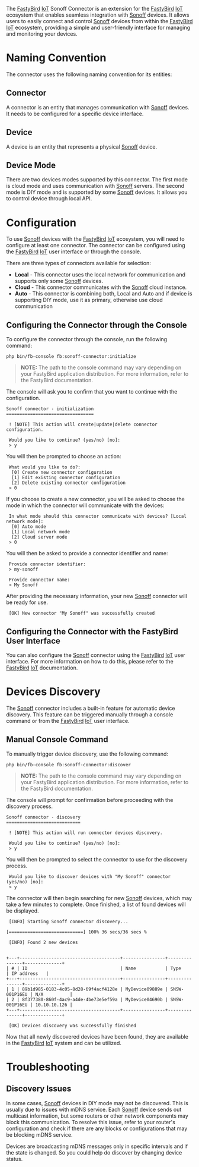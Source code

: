 The [FastyBird](https://www.fastybird.com) [IoT](https://en.wikipedia.org/wiki/Internet_of_things) Sonoff Connector is an extension for the [FastyBird](https://www.fastybird.com) [IoT](https://en.wikipedia.org/wiki/Internet_of_things) ecosystem that enables seamless integration
with [Sonoff](https://sonoff.tech) devices. It allows users to easily connect and control [Sonoff](https://sonoff.tech) devices from within the [FastyBird](https://www.fastybird.com) [IoT](https://en.wikipedia.org/wiki/Internet_of_things) ecosystem,
providing a simple and user-friendly interface for managing and monitoring your devices.

# Naming Convention

The connector uses the following naming convention for its entities:

## Connector

A connector is an entity that manages communication with [Sonoff](https://sonoff.tech) devices. It needs to be configured for a specific device interface.

## Device

A device is an entity that represents a physical [Sonoff](https://sonoff.tech) device.

## Device Mode

There are two devices modes supported by this connector.
The first mode is cloud mode and uses communication with [Sonoff](https://sonoff.tech) servers.
The second mode is DIY mode and is supported by some [Sonoff](https://sonoff.tech) devices. It allows you to control device
through local API.

# Configuration

To use [Sonoff](https://sonoff.tech) devices with the [FastyBird](https://www.fastybird.com) [IoT](https://en.wikipedia.org/wiki/Internet_of_things) ecosystem, you will need to configure at least one connector.
The connector can be configured using the [FastyBird](https://www.fastybird.com) [IoT](https://en.wikipedia.org/wiki/Internet_of_things) user interface or through the console.

There are three types of connectors available for selection:

- **Local** - This connector uses the local network for communication and supports only some [Sonoff](https://sonoff.tech) devices.
- **Cloud** - This connector communicates with the [Sonoff](https://sonoff.tech) cloud instance.
- **Auto** - This connector is combining both, Local and Auto and if device is supporting DIY mode, use it as primary, otherwise use cloud communication

## Configuring the Connector through the Console

To configure the connector through the console, run the following command:

```shell
php bin/fb-console fb:sonoff-connector:initialize
```

> **NOTE:**
The path to the console command may vary depending on your FastyBird application distribution. For more information, refer to the FastyBird documentation.

The console will ask you to confirm that you want to continue with the configuration.

```shell
Sonoff connector - initialization
=================================

 ! [NOTE] This action will create|update|delete connector configuration.                                                       

 Would you like to continue? (yes/no) [no]:
 > y
```

You will then be prompted to choose an action:

```shell
 What would you like to do?:
  [0] Create new connector configuration
  [1] Edit existing connector configuration
  [2] Delete existing connector configuration
 > 0
```

If you choose to create a new connector, you will be asked to choose the mode in which the connector will communicate with the devices:

```shell
 In what mode should this connector communicate with devices? [Local network mode]:
  [0] Auto mode
  [1] Local network mode
  [2] Cloud server mode
 > 0
```

You will then be asked to provide a connector identifier and name:

```shell
 Provide connector identifier:
 > my-sonoff
```

```shell
 Provide connector name:
 > My Sonoff
```

After providing the necessary information, your new [Sonoff](https://sonoff.tech) connector will be ready for use.

```shell
 [OK] New connector "My Sonoff" was successfully created                                                                
```

## Configuring the Connector with the FastyBird User Interface

You can also configure the [Sonoff](https://sonoff.tech) connector using the [FastyBird](https://www.fastybird.com) [IoT](https://en.wikipedia.org/wiki/Internet_of_things) user interface. For more information on how to do this,
please refer to the [FastyBird](https://www.fastybird.com) [IoT](https://en.wikipedia.org/wiki/Internet_of_things) documentation.

# Devices Discovery

The [Sonoff](https://sonoff.tech) connector includes a built-in feature for automatic device discovery. This feature can be triggered manually
through a console command or from the [FastyBird](https://www.fastybird.com) [IoT](https://en.wikipedia.org/wiki/Internet_of_things) user interface.

## Manual Console Command

To manually trigger device discovery, use the following command:

```shell
php bin/fb-console fb:sonoff-connector:discover
```

> **NOTE:**
The path to the console command may vary depending on your FastyBird application distribution. For more information, refer to the FastyBird documentation.

The console will prompt for confirmation before proceeding with the discovery process.

```shell
Sonoff connector - discovery
============================

 ! [NOTE] This action will run connector devices discovery.

 Would you like to continue? (yes/no) [no]:
 > y
```

You will then be prompted to select the connector to use for the discovery process.

```shell
 Would you like to discover devices with "My Sonoff" connector (yes/no) [no]:
 > y
```

The connector will then begin searching for new [Sonoff](https://sonoff.tech) devices, which may take a few minutes to complete. Once finished,
a list of found devices will be displayed.

```shell
 [INFO] Starting Sonoff connector discovery...

[============================] 100% 36 secs/36 secs %

 [INFO] Found 2 new devices


+---+--------------------------------------+----------------+---------------+--------------+
| # | ID                                   | Name           | Type          | IP address   |
+---+--------------------------------------+----------------+---------------+--------------+
| 1 | 89b1d985-0183-4c05-8d28-69f4acf4128e | MyDevice09889e | SNSW-001P16EU | N/A          |
| 2 | 8f377380-860f-4ac9-a4de-4be73e5ef59a | MyDevice04690b | SNSW-001P16EU | 10.10.10.126 |
+---+--------------------------------------+----------------+---------------+--------------+

 [OK] Devices discovery was successfully finished
```

Now that all newly discovered devices have been found, they are available in the [FastyBird](https://www.fastybird.com) [IoT](https://en.wikipedia.org/wiki/Internet_of_things) system and can be utilized.

# Troubleshooting

## Discovery Issues

In some cases, [Sonoff](https://sonoff.tech) devices in DIY mode may not be discovered. This is usually due to issues with mDNS service. Each [Sonoff](https://sonoff.tech) device
sends out multicast information, but some routers or other network components may block this communication.
To resolve this issue, refer to your router's configuration and check if there are any blocks or configurations that may
be blocking mDNS service.

Devices are broadcasting mDNS messages only in specific intervals and if the state is changed. So you could help do discover by changing device status.
